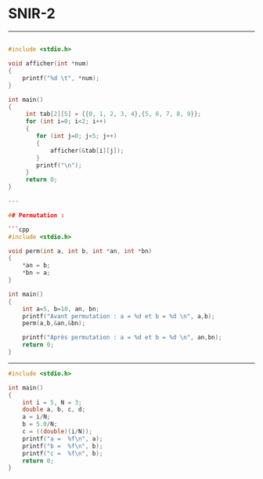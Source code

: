 # SNIR-2

---

##

```cpp
#include <stdio.h>

void afficher(int *num)
{
    printf("%d \t", *num);
}

int main()
{
     int tab[2][5] = {{0, 1, 2, 3, 4},{5, 6, 7, 8, 9}};
     for (int i=0; i<2; i++)
     {
        for (int j=0; j<5; j++)
        {
            afficher(&tab[i][j]);
        }
        printf("\n");
     }
     return 0;
}

---

## Permutation :

```cpp
#include <stdio.h>

void perm(int a, int b, int *an, int *bn)
{
    *an = b;
    *bn = a;
}

int main()
{
    int a=5, b=10, an, bn;
    printf("Avant permutation : a = %d et b = %d \n", a,b);
    perm(a,b,&an,&bn);

    printf("Après permutation : a = %d et b = %d \n", an,bn);
    return 0;
}
```
---

```cpp
#include <stdio.h>

int main()
{
    int i = 5, N = 3;
    double a, b, c, d;
    a = i/N;
    b = 5.0/N;
    c = ((double)(i/N));
    printf("a =  %f\n", a);
    printf("b =  %f\n", b);
    printf("c =  %f\n", b);
    return 0;
}
